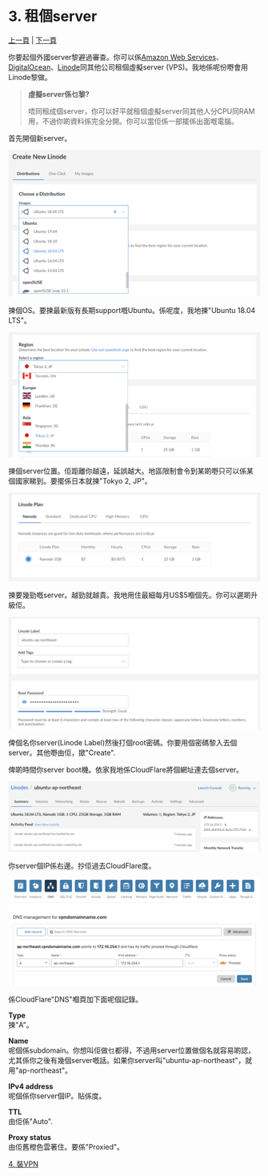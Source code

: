 # 3. 租個server

[上一頁](./2.md) | [下一頁](./4.md)

你要起個外國server黎避過審查。你可以係[Amazon Web Services](https://aws.amazon.com/ec2/)、[DigitalOcean](https://www.digitalocean.com/)、[Linode](https://www.linode.com/)同其他公司租個虛擬server (VPS)。我地係呢份嘢會用Linode黎做。

> **虛擬server係乜黎?**
>
> 唔同租成個server，你可以好平就租個虛擬server同其他人分CPU同RAM用，不過你啲資料係完全分開。你可以當佢係一部擺係出面嘅電腦。

首先開個新server。

![Linode image](../images/linode-image.png)

揀個OS。要揀最新版有長期support嘅Ubuntu。係呢度，我地揀"Ubuntu 18.04 LTS"。

![Linode region](../images/linode-region.png)

揀個server位置。佢距離你越遠，延誤越大。地區限制會令到某啲嘢只可以係某個國家睇到。要擺係日本就揀"Tokyo 2, JP"。

![Linode plan](../images/linode-plan.png)

揀要幾勁嘅server。越勁就越貴。我地用住最細每月US$5嗰個先。你可以遲啲升級佢。

![Linode name password](../images/linode-name-password.png)

俾個名你server(Linode Label)然後打個root密碼。你要用個密碼黎入去個server。其他嘢由佢，撳"Create".

俾啲時間你server boot機。依家我地係CloudFlare將個網址連去個server。

![Linode summary](../images/linode-summary.png)

你server個IP係右邊。抄佢過去CloudFlare度。

![Cloudflare DNS](../images/cloudflare-dns.png)

係CloudFlare"DNS"嗰頁加下面呢個記錄。

**Type**  
揀"A"。

**Name**  
呢個係subdomain。你想叫佢做乜都得，不過用server位置做個名就容易啲認，尤其係你之後有幾個server嘅話。如果你server叫"ubuntu-ap-northeast"，就用"ap-northeast"。

**IPv4 address**  
呢個係你server個IP。貼係度。

**TTL**  
由佢係"Auto".

**Proxy status**  
由佢舊橙色雲著住。要係"Proxied"。

[4. 裝VPN](./4.md)